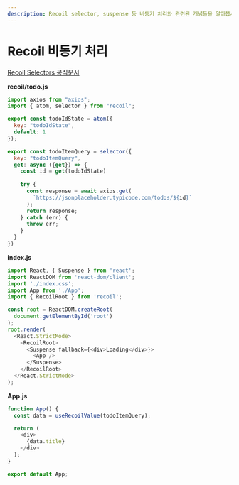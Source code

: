 ```yaml
---
description: Recoil selector, suspense 등 비동기 처리와 관련된 개념들을 알아봅시다.
---
```


# Recoil 비동기 처리

[Recoil Selectors 공식문서](https://recoiljs.org/ko/docs/basic-tutorial/selectors/)

**recoil/todo.js**

```javascript
import axios from "axios";
import { atom, selector } from "recoil";

export const todoIdState = atom({
  key: "todoIdState",
  default: 1
});

export const todoItemQuery = selector({
  key: "todoItemQuery",
  get: async ({get}) => {
    const id = get(todoIdState)
    
    try {
      const response = await axios.get(
        `https://jsonplaceholder.typicode.com/todos/${id}`
      );
      return response;
    } catch (err) {
      throw err;
    }
  }
})
```

**index.js**

```javascript
import React, { Suspense } from 'react';
import ReactDOM from 'react-dom/client';
import './index.css';
import App from './App';
import { RecoilRoot } from 'recoil';

const root = ReactDOM.createRoot(
  document.getElementById('root') 
);
root.render(
  <React.StrictMode>
    <RecoilRoot>
      <Suspense fallback={<div>Loading</div>}>
        <App />
      </Suspense>
    </RecoilRoot>
  </React.StrictMode>
);
```

**App.js**

```javascript
function App() {
  const data = useRecoilValue(todoItemQuery);

  return (
    <div>
      {data.title}
    </div>
  );
}

export default App;
```
